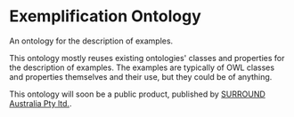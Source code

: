 # Exemplification Ontology

An ontology for the description of examples.

This ontology mostly reuses existing ontologies' classes and properties for the description of examples. The examples are typically of OWL classes and properties themselves and their use, but they could be of anything.

This ontology will soon be a public product, published by [SURROUND Australia Pty ltd.](https://surroundaustralia.com).